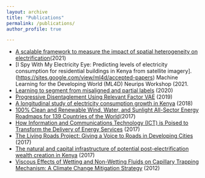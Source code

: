 ```yaml
---
layout: archive
title: "Publications"
permalink: /publications/
author_profile: true

---
```

* [A scalable framework to measure the impact of spatial heterogeneity on electrification](https://doi.org/10.1016/j.esd.2020.12.005)(2021)
* [I Spy With My Electricity Eye: Predicting levels of electricity consumption for residential buildings in Kenya from satellite imagery].(https://sites.google.com/view/ml4d/accepted-papers) Machine Learning for the Developing World (ML4D) Neurips Workshop (2021.
* [Learning to segment from misaligned and partial labels](https://arxiv.org/abs/2005.13180) (2020)
* [Progressive Disentaglement Using Relevant Factor VAE](https://openreview.net/pdf?id=HJxcvrU6HB) (2019)
* [A longitudinal study of electricity consumption growth in Kenya](https://doi.org/10.1016/j.enpol.2018.08.065) (2018) 
* [100% Clean and Renewable Wind, Water, and Sunlight All-Sector Energy Roadmaps for 139 Countries of the World](https://doi.org/10.1016/j.joule.2017.07.005)(2017)
* [How Information and Communications Technology (ICT) is Poised to Transform the Delivery of Energy Services](http://dx.doi.org/10.18235/0001010) (2017)
* [The Living Roads Project: Giving a Voice to Roads in Developing Cities](https://trid.trb.org/view/1439767) (2017)
* [The natural and capital infrastructure of potential post-electrification wealth creation in Kenya](https://doi.org/10.1186/s13705-017-0130-3) (2017)
* [Viscous Effects of Wetting and Non-Wetting Fluids on Capillary Trapping Mechanism: A Climate Change Mitigation Strategy](https://ir.library.oregonstate.edu/concern/honors_college_theses/fn107096w) (2012)
